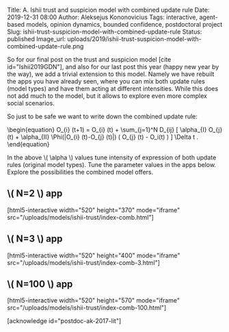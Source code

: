 Title: A. Ishii trust and suspicion model with combined update rule
Date: 2019-12-31 08:00
Author: Aleksejus Kononovicius
Tags: interactive, agent-based models, opinion dynamics, bounded confidence, postdoctoral project
Slug: ishii-trust-suspicion-model-with-combined-update-rule
Status: published
Image_url: uploads/2019/ishii-trust-suspicion-model-with-combined-update-rule.png

So for our final post on the trust and suspicion model [cite id="Ishii2019GDN"],
and also for our last post this year (happy new year by the way), we add a
trivial extension to this model. Namely we have rebuilt the apps you have
already seen, where you can mix both update rules (model types) and have
them acting at different intensities. While this does not add much
to the model, but it allows to explore even more complex social scenarios.
<!--more-->

So just to be safe we want to write down the combined update rule:

\begin{equation}
O\_{i} (t+1) = O\_{i} (t) + \sum\_{j=1}^N D\_{ij} [ \alpha\_{I} O\_{j} (t) +
\alpha\_{II} \Phi(|O\_{i} (t)-O\_{j} (t)|) ( O\_{j} (t) - O\_i(t) ) ] \Delta t .
\end{equation}

In the above \\\( \alpha \\\) values tune intensity of expression of both update
rules (original model types). Tune the parameter values in the apps below.
Explore the possibilities the combined model offers.

## \\\( N=2 \\\) app

[html5-interactive width="520" height="370" mode="iframe"
src="/uploads/models/ishii-trust/index-comb.html"]

## \\\( N=3 \\\) app

[html5-interactive width="520" height="400" mode="iframe"
src="/uploads/models/ishii-trust/index-comb-3.html"]

## \\\( N=100 \\\) app

[html5-interactive width="520" height="570" mode="iframe"
src="/uploads/models/ishii-trust/index-comb-100.html"]

[acknowledge id="postdoc-ak-2017-lit"]
